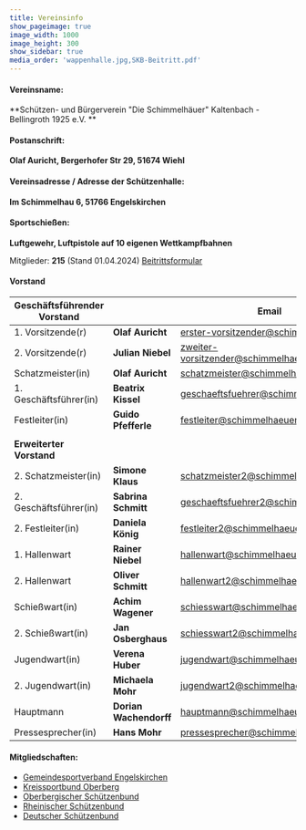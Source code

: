 ```yaml
---
title: Vereinsinfo
show_pageimage: true
image_width: 1000
image_height: 300
show_sidebar: true
media_order: 'wappenhalle.jpg,SKB-Beitritt.pdf'
---
```


#### Vereinsname:  
**Schützen- und Bürgerverein "Die Schimmelhäuer" Kaltenbach - Bellingroth 1925 e.V. **

#### Postanschrift:  
**Olaf Auricht, Bergerhofer Str 29, 51674 Wiehl**

#### Vereinsadresse / Adresse der Schützenhalle:  
**Im Schimmelhau 6, 51766 Engelskirchen**

#### Sportschießen:  
**Luftgewehr, Luftpistole
auf 10 eigenen Wettkampfbahnen**

Mitglieder:
**215**   (Stand 01.04.2024) 	[Beitrittsformular](SKB-Beitritt.pdf)

#### Vorstand  

|**Geschäftsführender Vorstand**||**Email**|
|-------|----|-----|
|1. Vorsitzende(r)|**Olaf Auricht**|[erster-vorsitzender@schimmelhaeuer.de](mailto:erster-vorsitzender@schimmelhaeuer.de)|
|2. Vorsitzende(r)|**Julian Niebel**|[zweiter-vorsitzender@schimmelhaeuer.de](mailto:zweiter-vorsitzender@schimmelhaeuer.de)|
|Schatzmeister(in)|**Olaf Auricht**|[schatzmeister@schimmelhaeuer.de](mailto:schatzmeister@schimmelhaeuer.de)|
|1. Geschäftsführer(in)|**Beatrix Kissel**|[geschaeftsfuehrer@schimmelhaeuer.de](mailto:geschaeftsfuehrer@schimmelhaeuer.de)|
|Festleiter(in)|**Guido Pfefferle**|[festleiter@schimmelhaeuer.de](mailto:festleiter@schimmelhaeuer.de)|
| | | |
|**Erweiterter Vorstand**| | |
|2. Schatzmeister(in)|**Simone Klaus**|[schatzmeister2@schimmelhaeuer.de](mailto:schatzmeister2@schimmelhaeuer.de)|
|2. Geschäftsführer(in)|**Sabrina Schmitt**|[geschaeftsfuehrer2@schimmelhaeuer.de](mailto:geschaeftsfuehrer2@schimmelhaeuer.de)|
|2. Festleiter(in)|**Daniela König**|[festleiter2@schimmelhaeuer.de](mailto:festleiter2@schimmelhaeuer.de)|
|1. Hallenwart|**Rainer Niebel**|[hallenwart@schimmelhaeuer.de](mailto:hallenwart@schimmelhaeuer.de)|
|2. Hallenwart|**Oliver Schmitt**|[hallenwart2@schimmelhaeuer.de](mailto:hallenwart2@schimmelhaeuer.de)|
|Schießwart(in)|**Achim Wagener**|[schiesswart@schimmelhaeuer.de](mailto:schiesswart@schimmelhaeuer.de)|
|2. Schießwart(in)|**Jan Osberghaus**|[schiesswart2@schimmelhaeuer.de](mailto:schiesswart2@schimmelhaeuer.de)|
|Jugendwart(in)|**Verena Huber**|[jugendwart@schimmelhaeuer.de](mailto:jugendwart@schimmelhaeuer.de)|
|2. Jugendwart(in)|**Michaela Mohr**|[jugendwart2@schimmelhaeuer.de](mailto:jugendwart2@schimmelhaeuer.de)|
|Hauptmann|**Dorian Wachendorff**|[hauptmann@schimmelhaeuer.de](mailto:hauptmann@schimmelhaeuer.de)|
|Pressesprecher(in)|**Hans Mohr**|[pressesprecher@schimmelhaeuer.de](mailto:pressesprecher@schimmelhaeuer.de)|
    
  
  
#### Mitgliedschaften:
* [Gemeindesportverband Engelskirchen](https://www.engelskirchen.de/portal/seiten/gemeindesportverband-900000056-23501.html)
* [Kreissportbund Oberberg](https://www.ksb-oberberg.de/)
* [Oberbergischer Schützenbund](http://www.osb1924.de/)
* [Rheinischer Schützenbund](http://www.rheinischer-schuetzenbund.de/)
* [Deutscher Schützenbund](http://www.dsb.de/)
